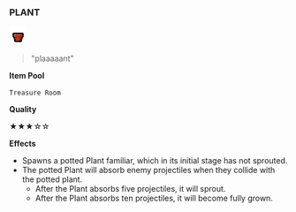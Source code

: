 ### **PLANT**
![Plant](/resources/gfx/items/collectibles/plant.png "Plant")

> "plaaaaant"

**Item Pool**

```
Treasure Room
```

**Quality**

★★★☆☆

**Effects**
- Spawns a potted Plant familiar, which in its initial stage has not sprouted.
- The potted Plant will absorb enemy projectiles when they collide with the potted plant.
  - After the Plant absorbs five projectiles, it will sprout.
  - After the Plant absorbs ten projectiles, it will become fully grown.
